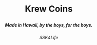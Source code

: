 <h1 align="center"><strong>
 
 Krew Coins
 
 </strong></h1>

 <h5 align="center">
 
 Made in Hawaii, by the boys, for the boys.
 
 <h6 align="center"><weak>
SSK4Life
